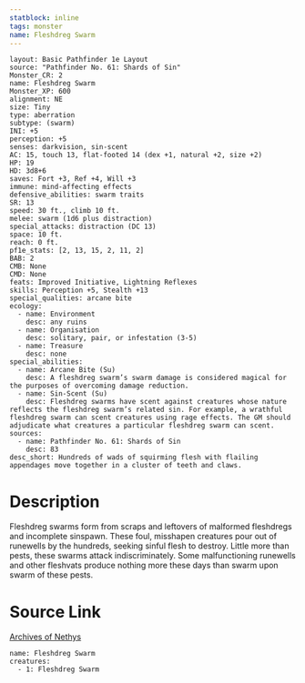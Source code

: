 ```yaml
---
statblock: inline
tags: monster
name: Fleshdreg Swarm
---
```

```statblock
layout: Basic Pathfinder 1e Layout
source: "Pathfinder No. 61: Shards of Sin"
Monster_CR: 2
name: Fleshdreg Swarm
Monster_XP: 600
alignment: NE
size: Tiny
type: aberration
subtype: (swarm)
INI: +5
perception: +5
senses: darkvision, sin-scent
AC: 15, touch 13, flat-footed 14 (dex +1, natural +2, size +2)
HP: 19
HD: 3d8+6
saves: Fort +3, Ref +4, Will +3
immune: mind-affecting effects
defensive_abilities: swarm traits
SR: 13
speed: 30 ft., climb 10 ft.
melee: swarm (1d6 plus distraction)
special_attacks: distraction (DC 13)
space: 10 ft.
reach: 0 ft.
pf1e_stats: [2, 13, 15, 2, 11, 2]
BAB: 2
CMB: None
CMD: None
feats: Improved Initiative, Lightning Reflexes
skills: Perception +5, Stealth +13
special_qualities: arcane bite
ecology:
  - name: Environment
    desc: any ruins
  - name: Organisation
    desc: solitary, pair, or infestation (3-5)
  - name: Treasure
    desc: none
special_abilities:
  - name: Arcane Bite (Su)
    desc: A fleshdreg swarm’s swarm damage is considered magical for the purposes of overcoming damage reduction.
  - name: Sin-Scent (Su)
    desc: Fleshdreg swarms have scent against creatures whose nature reflects the fleshdreg swarm’s related sin. For example, a wrathful fleshdreg swarm can scent creatures using rage effects. The GM should adjudicate what creatures a particular fleshdreg swarm can scent.
sources:
  - name: Pathfinder No. 61: Shards of Sin
    desc: 83
desc_short: Hundreds of wads of squirming flesh with flailing appendages move together in a cluster of teeth and claws.
```
# Description
Fleshdreg swarms form from scraps and leftovers of malformed fleshdregs and incomplete sinspawn. These foul, misshapen creatures pour out of runewells by the hundreds, seeking sinful flesh to destroy. Little more than pests, these swarms attack indiscriminately. Some malfunctioning runewells and other fleshvats produce nothing more these days than swarm upon swarm of these pests.
# Source Link
[Archives of Nethys](https://aonprd.com/MonsterDisplay.aspx?ItemName=Fleshdreg%20Swarm)
```encounter-table
name: Fleshdreg Swarm
creatures:
  - 1: Fleshdreg Swarm
```

